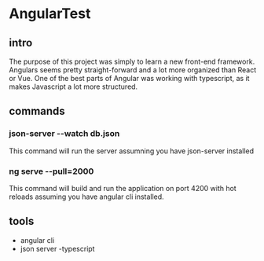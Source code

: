 # AngularTest

## intro 
The purpose of this project was simply to learn a new front-end framework. Angulars seems pretty straight-forward and a lot more organized than React or Vue. One of the best parts of Angular was working with typescript, as it makes Javascript a lot more structured.

## commands
### json-server --watch db.json
This command will run the server assumning you have json-server installed
### ng serve --pull=2000
This command will build and run the application on port 4200 with hot reloads assuming you have angular cli installed.

## tools
- angular cli
- json server
-typescript